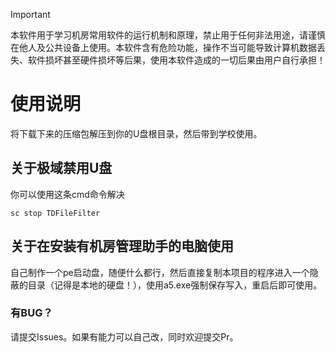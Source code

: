 > [!IMPORTANT]
>本软件用于学习机房常用软件的运行机制和原理，禁止用于任何非法用途，请谨慎在他人及公共设备上使用。本软件含有危险功能，操作不当可能导致计算机数据丢失、软件损坏甚至硬件损坏等后果，使用本软件造成的一切后果由用户自行承担！
# 使用说明
将下载下来的压缩包解压到你的U盘根目录，然后带到学校使用。

## 关于极域禁用U盘
你可以使用这条cmd命令解决
```
sc stop TDFileFilter
````
## 关于在安装有机房管理助手的电脑使用
自己制作一个pe启动盘，随便什么都行，然后直接复制本项目的程序进入一个隐蔽的目录（记得是本地的硬盘！），使用a5.exe强制保存写入，重启后即可使用。

### 有BUG？
请提交Issues。如果有能力可以自己改，同时欢迎提交Pr。
